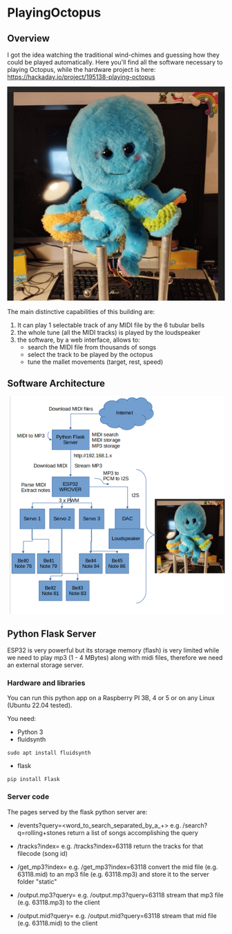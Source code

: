 # PlayingOctopus
 
## Overview 

I got the idea watching the traditional wind-chimes and guessing how they could be played automatically.
Here you'll find all the software necessary to playing Octopus, while the hardware project is here: https://hackaday.io/project/195138-playing-octopus

![](https://github.com/guido57/PlayingOctopus/blob/main/docs/Octopus.png)

The main distinctive capabilities of this building are:
1) It can play 1 selectable track of any MIDI file by the 6 tubular bells
2) the whole tune (all the MIDI tracks) is played by the loudspeaker
3) the software, by a web interface, allows to:
   * search the MIDI file from thousands of songs
   * select the track to be played by the octopus
   * tune the mallet movements (target, rest, speed)

## Software Architecture

![](https://github.com/guido57/PlayingOctopus/blob/main/docs/BlockDiagram.png)
 
## Python Flask Server

ESP32 is very powerful but its storage memory (flash) is very limited while we need to play mp3 (1 - 4 MBytes) along with midi files, therefore we need an external storage server.

### Hardware and libraries

You can run this python app on a Raspberry PI 3B, 4 or 5 or on any Linux (Ubuntu 22.04 tested). 

You need:
* Python 3
* fluidsynth
```
sudo apt install fluidsynth
```

* flask
```
pip install Flask
```
  
### Server code

The pages served by the flask python server are:

* /events?query=<word_to_search_separated_by_a_+>   e.g. /search?q=rolling+stones
  return a list of songs accomplishing the query
  
* /tracks?index=<codefile>  e.g. /tracks?index=63118
  return the tracks for that filecode (song id)

* /get_mp3?index=<codefile>  e.g. /get_mp3?index=63118
  convert the mid file (e.g. 63118.mid) to an mp3 file (e.g. 63118.mp3) and store it to the server folder "static"

* /output.mp3?query=<codefile>  e.g. /output.mp3?query=63118
  stream that mp3 file (e.g. 63118.mp3) to the client 

* /output.mid?query=<codefile>  e.g. /output.mid?query=63118
  stream that mid file (e.g. 63118.mid) to the client 




